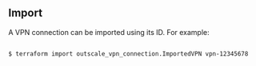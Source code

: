 ## Import

A VPN connection can be imported using its ID. For example:

```

$ terraform import outscale_vpn_connection.ImportedVPN vpn-12345678

```